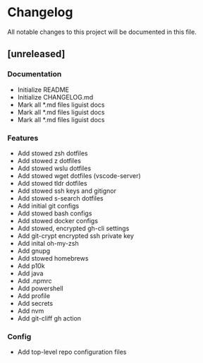 # Changelog

All notable changes to this project will be documented in this file.

## [unreleased]

### Documentation

- Initialize README
- Initialize CHANGELOG.md
- Mark all *.md files liguist docs
- Mark all *.md files liguist docs
- Mark all *.md files liguist docs

### Features

- Add stowed zsh dotfiles
- Add stowed z dotfiles
- Add stowed wslu dotfiles
- Add stowed wget dotfiles (vscode-server)
- Add stowed tldr dotfiles
- Add stowed ssh keys and gitignor
- Add stowed s-search dotfiles
- Add initial git configs
- Add stowed bash configs
- Add stowed docker configs
- Add stowed, encrypted gh-cli settings
- Add git-crypt encrypted ssh private key
- Add inital oh-my-zsh
- Add gnupg
- Add stowed homebrews
- Add p10k
- Add java
- Add .npmrc
- Add powershell
- Add profile
- Add secrets
- Add nvm
- Add git-cliff gh action

### Config

- Add top-level repo configuration files

<!-- generated by git-cliff -->

